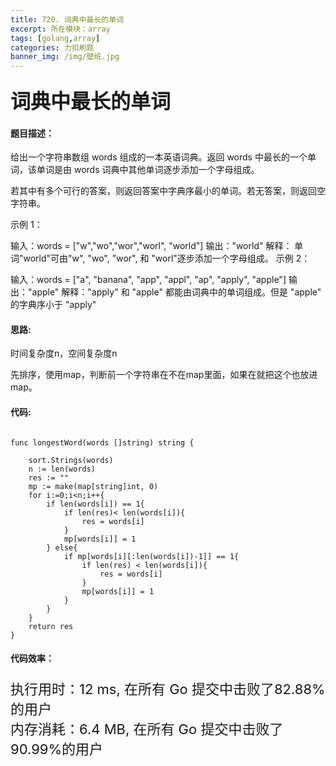```yaml
---
title: 720. 词典中最长的单词
excerpt: 所在模块：array
tags: [golang,array]
categories: 力扣刷题
banner_img: /img/壁纸.jpg
---
```


### <font size=6px>词典中最长的单词</font>

#### 题目描述：

给出一个字符串数组 words 组成的一本英语词典。返回 words 中最长的一个单词，该单词是由 words 词典中其他单词逐步添加一个字母组成。

若其中有多个可行的答案，则返回答案中字典序最小的单词。若无答案，则返回空字符串。

 

示例 1：

输入：words = ["w","wo","wor","worl", "world"]
输出："world"
解释： 单词"world"可由"w", "wo", "wor", 和 "worl"逐步添加一个字母组成。
示例 2：

输入：words = ["a", "banana", "app", "appl", "ap", "apply", "apple"]
输出："apple"
解释："apply" 和 "apple" 都能由词典中的单词组成。但是 "apple" 的字典序小于 "apply" 

#### 思路:

时间复杂度n，空间复杂度n

先排序，使用map，判断前一个字符串在不在map里面，如果在就把这个也放进map。

#### 代码:

```golang

func longestWord(words []string) string {

    sort.Strings(words)
    n := len(words)
    res := ""
    mp := make(map[string]int, 0)
    for i:=0;i<n;i++{
        if len(words[i]) == 1{
            if len(res)< len(words[i]){
                res = words[i]
            }
            mp[words[i]] = 1
        } else{
            if mp[words[i][:len(words[i])-1]] == 1{
                if len(res) < len(words[i]){
                    res = words[i]
                }
                mp[words[i]] = 1
            }
        }
    }
    return res
}
```

#### 代码效率：

<p class="note note-primary"; style="font-size:22px">
   执行用时：12 ms, 在所有 Go 提交中击败了82.88%的用户<br>
   内存消耗：6.4 MB, 在所有 Go 提交中击败了90.99%的用户
</p>



